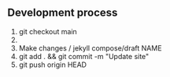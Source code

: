 ## Development process

1. git checkout main
2.  
3. Make changes / jekyll compose/draft NAME
4. git add . && git commit -m "Update site"
5. git push origin HEAD
